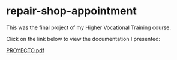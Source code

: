 # repair-shop-appointment
This was the final project of my Higher Vocational Training course.

Click on the link below to view the documentation I presented:

<a href="https://github.com/caballeroluis/repair-shop-appointment/blob/bb938f9f7cf24b14754ecf5c9542c790e6a3a205/PROYECTO.pdf" target="_blank">PROYECTO.pdf</a>
